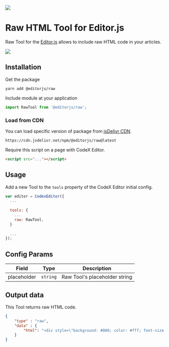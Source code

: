 ![](https://badgen.net/badge/CodeX%20Editor/v2.0/blue)

# Raw HTML Tool for Editor.js

Raw Tool for the [Editor.js](https://codex.so/editor) allows to include raw HTML code in your articles.

![](https://capella.pics/5195d944-966d-40cf-8f86-78c6349d94cb.jpg)

## Installation

Get the package

```shell
yarn add @editorjs/raw
```

Include module at your application

```javascript
import RawTool from '@editorjs/raw';
```

### Load from CDN

You can load specific version of package from [jsDelivr CDN](https://www.jsdelivr.com/package/npm/@editorjs/raw).

`https://cdn.jsdelivr.net/npm/@editorjs/raw@latest`

Require this script on a page with CodeX Editor.

```html
<script src="..."></script>
```

## Usage

Add a new Tool to the `tools` property of the CodeX Editor initial config.

```javascript
var editor = CodexEditor({
  ...
  
  tools: {
    ...
    raw: RawTool,
  }
  
  ...
});
```

## Config Params

| Field       | Type     | Description                   |
| ----------- | -------- | ------------------------------|
| placeholder | `string` | Raw Tool's placeholder string |

## Output data

This Tool returns raw HTML code.

```json
{
    "type" : "raw",
    "data" : {
        "html": "<div style=\"background: #000; color: #fff; font-size: 30px; padding: 50px;\">Any HTML code</div>",
    }
}
```

